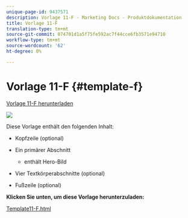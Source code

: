 ```yaml
---
unique-page-id: 9437571
description: Vorlage 11-F - Marketing Docs - Produktdokumentation
title: Vorlage 11-F
translation-type: tm+mt
source-git-commit: 074701d1a5f75fe592ac7f44cce6fb3571e94710
workflow-type: tm+mt
source-wordcount: '62'
ht-degree: 0%

---
```



# Vorlage 11-F {#template-f}

[Vorlage 11-F herunterladen](https://docs.marketo.com/download/attachments/9437571/template-11f.html?version=1&amp;modificationdate=1438211465000&amp;api=v2)

![](assets/image2015-8-4-13-3a57-3a13.png)

Diese Vorlage enthält den folgenden Inhalt:

* Kopfzeile (optional)
* Ein primärer Abschnitt

   * enthält Hero-Bild

* Vier Textkörperabschnitte (optional)
* Fußzeile (optional)

**Klicken Sie unten, um diese Vorlage herunterzuladen:**

[Template11-F.html](https://docs.marketo.com/download/attachments/9437571/template-11f.html?version=1&amp;modificationdate=1438211465000&amp;api=v2)
